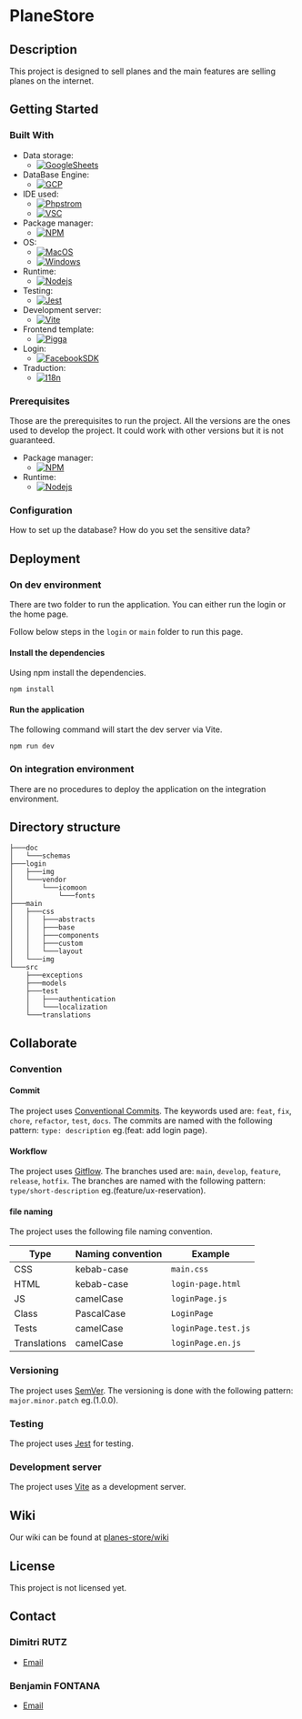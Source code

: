 # PlaneStore

## Description

This project is designed to sell planes and the main features are selling planes on the internet.

## Getting Started

### Built With

* Data storage:
  * [![GoogleSheets]][GoogleSheets-url]
* DataBase Engine:
  * [![GCP]][GCP-url]
* IDE used:
  * [![Phpstrom]][Phpstrom-url]
  * [![VSC]][VSC-url]
* Package manager:
  * [![NPM]][NPM-url]
* OS:
  * [![MacOS]][MacOS-url]
  * [![Windows]][Windows-url]
* Runtime:
  * [![Nodejs]][Nodejs-url]
* Testing:
  * [![Jest]][Jest-url]
* Development server:
  * [![Vite]][Vite-url]
* Frontend template:
  * [![Pigga]][pigga-template-url]
* Login:
  * [![FacebookSDK]][FacebookSDK-url]
* Traduction:
  * [![I18n]][I18n-url]

### Prerequisites

Those are the prerequisites to run the project. All the versions are the ones used to develop the project. It could work with other versions but it is not guaranteed.

* Package manager:
  * [![NPM]][NPM-url]
* Runtime:
  * [![Nodejs]][Nodejs-url]

### Configuration

How to set up the database?
How do you set the sensitive data?

## Deployment

### On dev environment

There are two folder to run the application. You can either run the login or the home page.

Follow below steps in the `login` or `main` folder to run this page.

#### Install the dependencies

Using npm install the dependencies.

```shell
npm install
```

#### Run the application

The following command will start the dev server via Vite.

```shell
npm run dev
```

### On integration environment

There are no procedures to deploy the application on the integration environment.

## Directory structure

```shell
├───doc
│   └───schemas
├───login
│   ├───img
│   └───vendor
│       └───icomoon
│           └───fonts
├───main
│   ├───css
│   │   ├───abstracts
│   │   ├───base
│   │   ├───components
│   │   ├───custom
│   │   └───layout
│   └───img
└───src
    ├───exceptions
    ├───models
    ├───test
    │   ├───authentication
    │   └───localization
    └───translations
```

## Collaborate

### Convention

#### Commit

The project uses [Conventional Commits][Commit-url]. The keywords used are: `feat`, `fix`, `chore`, `refactor`, `test`, `docs`. The commits are named with the following pattern: `type: description` eg.(feat: add login page).

#### Workflow

The project uses [Gitflow][GitFlow-url]. The branches used are: `main`, `develop`, `feature`, `release`, `hotfix`. The branches are named with the following pattern: `type/short-description` eg.(feature/ux-reservation).

#### file naming

The project uses the following file naming convention.

| Type | Naming convention | Example             |
|------|-------------------|---------------------|
| CSS  | kebab-case        | `main.css`          |
| HTML | kebab-case        | `login-page.html`   |
| JS   | camelCase         | `loginPage.js`      |
| Class| PascalCase        | `LoginPage`         |
| Tests | camelCase        | `loginPage.test.js` |
| Translations | camelCase | `loginPage.en.js`   |

### Versioning

The project uses [SemVer][SemVer-url]. The versioning is done with the following pattern: `major.minor.patch` eg.(1.0.0).

### Testing

The project uses [Jest][Jest-url] for testing.

### Development server

The project uses [Vite][Vite-url] as a development server.

## Wiki

Our wiki can be found at [planes-store/wiki]([planes-store/wiki](https://github.com/CPNV-RIA1/planes-store/wiki))

## License

This project is not licensed yet.

## Contact

### Dimitri RUTZ

* [Email](mailto:dimitri.rutz@eduvaud.ch)

### Benjamin FONTANA

* [Email](mailto:benjamin.fontana@eduvaud.ch)

[GCP]: https://img.shields.io/badge/Google%20Cloud%20Platform-20232A?style=for-the-badge&logo=google-cloud&logoColor=google-cloud
[GCP-url]: https://cloud.google.com/
[GoogleSheets]: https://img.shields.io/badge/Google%20Sheets-20232A?style=for-the-badge&logo=google-sheets&logoColor=google-sheets
[GoogleSheets-url]: https://www.google.com/sheets/about/
[Phpstrom]: https://img.shields.io/badge/PhpStorm%202023.3.4-20232A?style=for-the-badge&logo=phpstorm&logoColor=phpstorm
[Phpstrom-url]: https://www.jetbrains.com/phpstorm/
[VSC]: https://img.shields.io/badge/Visual%20Studio%20Code%201.86.2-20232A?style=for-the-badge&logo=visual-studio-code&logoColor=007ACC
[VSC-url]: https://code.visualstudio.com/
[NPM]: https://img.shields.io/badge/npm%2010.4.0-20232A?style=for-the-badge&logo=npm&logoColor=npm
[NPM-url]: https://www.npmjs.com/
[MacOS]: https://img.shields.io/badge/macOS%20Sonoma-20232A?style=for-the-badge&logo=apple&logoColor=apple
[MacOS-url]: https://www.apple.com/
[Windows]: https://img.shields.io/badge/Windows%2011-20232A?style=for-the-badge&logo=windows&logoColor=0078D4
[Windows-url]: https://www.microsoft.com/
[Nodejs]: https://img.shields.io/badge/Node.js%2020.11-20232A?style=for-the-badge&logo=node.js&logoColor=node.js
[Nodejs-url]: https://nodejs.org/en/
[Jest]: https://img.shields.io/badge/Jest-20232A?style=for-the-badge&logo=jest&logoColor=jest
[Jest-url]: https://jestjs.io/
[Vite]: https://img.shields.io/badge/Vite-20232A?style=for-the-badge&logo=vite&logoColor=vite
[Vite-url]: https://vitejs.dev/
[GitFlow-url]: https://www.atlassian.com/git/tutorials/comparing-workflows/gitflow-workflow
[SemVer-url]: https://semver.org/
[Commit-url]: https://www.conventionalcommits.org/
[Pigga]: https://img.shields.io/badge/Pigga%20template-20232A?style=for-the-badge&logo=Pigga&logoColor=Pigga
[pigga-template-url]: https://www.free-css.com/free-css-templates/page277/pigga
[FacebookSDK]: https://img.shields.io/badge/Facebook%20SDK-20232A?style=for-the-badge&logo=facebook&logoColor=facebook
[FacebookSDK-url]: https://developers.facebook.com/docs/facebook-login/web
[I18n]: https://img.shields.io/badge/I18next-20232A?style=for-the-badge&logo=i18n&logoColor=i18n
[I18n-url]: https://www.i18next.com/